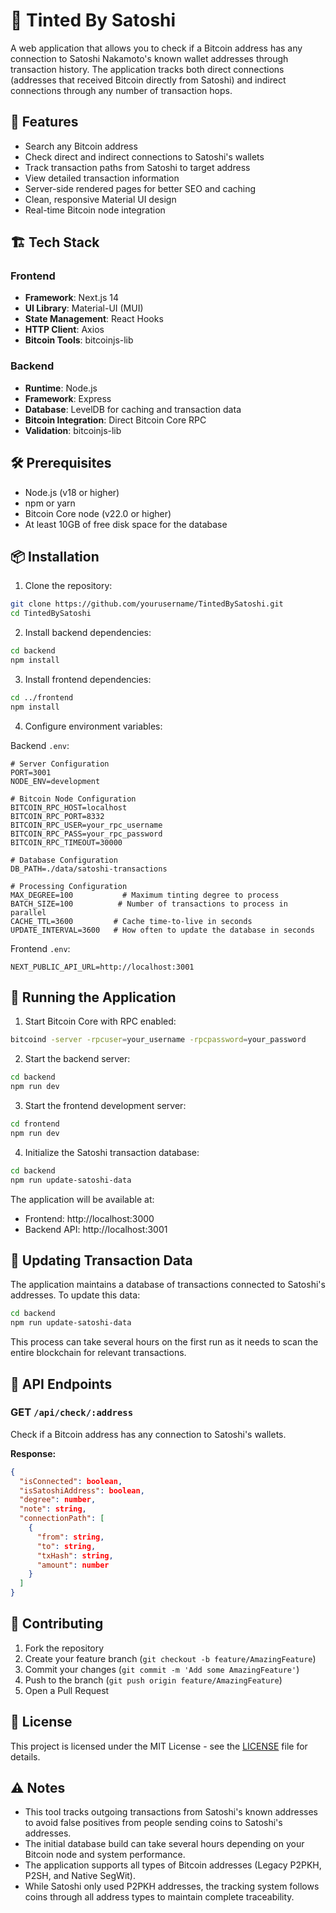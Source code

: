 # 🌟 Tinted By Satoshi

A web application that allows you to check if a Bitcoin address has any connection to Satoshi Nakamoto's known wallet addresses through transaction history. The application tracks both direct connections (addresses that received Bitcoin directly from Satoshi) and indirect connections through any number of transaction hops.

## 🚀 Features

- Search any Bitcoin address
- Check direct and indirect connections to Satoshi's wallets
- Track transaction paths from Satoshi to target address
- View detailed transaction information
- Server-side rendered pages for better SEO and caching
- Clean, responsive Material UI design
- Real-time Bitcoin node integration

## 🏗️ Tech Stack

### Frontend

- **Framework**: Next.js 14
- **UI Library**: Material-UI (MUI)
- **State Management**: React Hooks
- **HTTP Client**: Axios
- **Bitcoin Tools**: bitcoinjs-lib

### Backend

- **Runtime**: Node.js
- **Framework**: Express
- **Database**: LevelDB for caching and transaction data
- **Bitcoin Integration**: Direct Bitcoin Core RPC
- **Validation**: bitcoinjs-lib

## 🛠️ Prerequisites

- Node.js (v18 or higher)
- npm or yarn
- Bitcoin Core node (v22.0 or higher)
- At least 10GB of free disk space for the database

## 📦 Installation

1. Clone the repository:

```bash
git clone https://github.com/yourusername/TintedBySatoshi.git
cd TintedBySatoshi
```

2. Install backend dependencies:

```bash
cd backend
npm install
```

3. Install frontend dependencies:

```bash
cd ../frontend
npm install
```

4. Configure environment variables:

Backend `.env`:

```env
# Server Configuration
PORT=3001
NODE_ENV=development

# Bitcoin Node Configuration
BITCOIN_RPC_HOST=localhost
BITCOIN_RPC_PORT=8332
BITCOIN_RPC_USER=your_rpc_username
BITCOIN_RPC_PASS=your_rpc_password
BITCOIN_RPC_TIMEOUT=30000

# Database Configuration
DB_PATH=./data/satoshi-transactions

# Processing Configuration
MAX_DEGREE=100           # Maximum tinting degree to process
BATCH_SIZE=100          # Number of transactions to process in parallel
CACHE_TTL=3600         # Cache time-to-live in seconds
UPDATE_INTERVAL=3600   # How often to update the database in seconds
```

Frontend `.env`:

```env
NEXT_PUBLIC_API_URL=http://localhost:3001
```

## 🚀 Running the Application

1. Start Bitcoin Core with RPC enabled:

```bash
bitcoind -server -rpcuser=your_username -rpcpassword=your_password
```

2. Start the backend server:

```bash
cd backend
npm run dev
```

3. Start the frontend development server:

```bash
cd frontend
npm run dev
```

4. Initialize the Satoshi transaction database:

```bash
cd backend
npm run update-satoshi-data
```

The application will be available at:

- Frontend: http://localhost:3000
- Backend API: http://localhost:3001

## 📝 Updating Transaction Data

The application maintains a database of transactions connected to Satoshi's addresses. To update this data:

```bash
cd backend
npm run update-satoshi-data
```

This process can take several hours on the first run as it needs to scan the entire blockchain for relevant transactions.

## 📝 API Endpoints

### GET `/api/check/:address`

Check if a Bitcoin address has any connection to Satoshi's wallets.

**Response:**

```json
{
  "isConnected": boolean,
  "isSatoshiAddress": boolean,
  "degree": number,
  "note": string,
  "connectionPath": [
    {
      "from": string,
      "to": string,
      "txHash": string,
      "amount": number
    }
  ]
}
```

## 🤝 Contributing

1. Fork the repository
2. Create your feature branch (`git checkout -b feature/AmazingFeature`)
3. Commit your changes (`git commit -m 'Add some AmazingFeature'`)
4. Push to the branch (`git push origin feature/AmazingFeature`)
5. Open a Pull Request

## 📜 License

This project is licensed under the MIT License - see the [LICENSE](LICENSE) file for details.

## ⚠️ Notes

- This tool tracks outgoing transactions from Satoshi's known addresses to avoid false positives from people sending coins to Satoshi's addresses.
- The initial database build can take several hours depending on your Bitcoin node and system performance.
- The application supports all types of Bitcoin addresses (Legacy P2PKH, P2SH, and Native SegWit).
- While Satoshi only used P2PKH addresses, the tracking system follows coins through all address types to maintain complete traceability.
